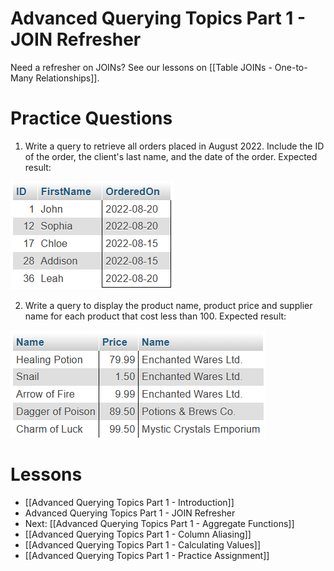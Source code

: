 # Advanced Querying Topics Part 1 - JOIN Refresher

Need a refresher on JOINs? See our lessons on [[Table JOINs - One-to-Many Relationships]].
# Practice Questions

1. Write a query to retrieve all orders placed in August 2022. Include the ID of the order, the client's last name, and the date of the order. Expected result:
<img src="https://raw.githubusercontent.com/kellerflint/Class-Intro-SQL/hugo/content/Images/AQR2.png">

2. Write a query to display the product name, product price and supplier name for each product that cost less than 100. Expected result:
<img src="https://raw.githubusercontent.com/kellerflint/Class-Intro-SQL/hugo/content/Images/AQR1.png">

# Lessons
- [[Advanced Querying Topics Part 1 - Introduction]]
- Advanced Querying Topics Part 1 - JOIN Refresher
- Next: [[Advanced Querying Topics Part 1 - Aggregate Functions]]
- [[Advanced Querying Topics Part 1 - Column Aliasing]]
- [[Advanced Querying Topics Part 1 - Calculating Values]]
- [[Advanced Querying Topics Part 1 - Practice Assignment]]